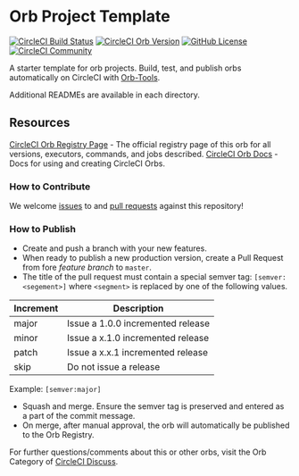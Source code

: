 # Orb Project Template

[![CircleCI Build Status](https://circleci.com/gh/Nextdoor/circleci-ssh-cert-orb.svg?style=shield "CircleCI Build Status")](https://circleci.com/gh/Nextdoor/circleci-ssh-cert-orb) [![CircleCI Orb Version](https://img.shields.io/badge/endpoint.svg?url=https://badges.circleci.io/orb/nextdoor/circleci-ssh-cert-orb)](https://circleci.com/orbs/registry/orb/nextdoor/circleci-ssh-cert-orb) [![GitHub License](https://img.shields.io/badge/license-MIT-lightgrey.svg)](https://raw.githubusercontent.com/Nextdoor/circleci-ssh-cert-orb/master/LICENSE) [![CircleCI Community](https://img.shields.io/badge/community-CircleCI%20Discuss-343434.svg)](https://discuss.circleci.com/c/ecosystem/orbs)



A starter template for orb projects. Build, test, and publish orbs automatically on CircleCI with [Orb-Tools](https://circleci.com/orbs/registry/orb/circleci/orb-tools).

Additional READMEs are available in each directory.



## Resources

[CircleCI Orb Registry Page](https://circleci.com/orbs/registry/orb/nextdoor/circleci-ssh-cert-orb) - The official registry page of this orb for all versions, executors, commands, and jobs described.
[CircleCI Orb Docs](https://circleci.com/docs/2.0/orb-intro/#section=configuration) - Docs for using and creating CircleCI Orbs.

### How to Contribute

We welcome [issues](https://github.com/Nextdoor/circleci-ssh-cert-orb/issues) to and [pull requests](https://github.com/Nextdoor/circleci-ssh-cert-orb/pulls) against this repository!

### How to Publish
* Create and push a branch with your new features.
* When ready to publish a new production version, create a Pull Request from fore _feature branch_ to `master`.
* The title of the pull request must contain a special semver tag: `[semver:<segement>]` where `<segment>` is replaced by one of the following values.

| Increment | Description|
| ----------| -----------|
| major     | Issue a 1.0.0 incremented release|
| minor     | Issue a x.1.0 incremented release|
| patch     | Issue a x.x.1 incremented release|
| skip      | Do not issue a release|

Example: `[semver:major]`

* Squash and merge. Ensure the semver tag is preserved and entered as a part of the commit message.
* On merge, after manual approval, the orb will automatically be published to the Orb Registry.


For further questions/comments about this or other orbs, visit the Orb Category of [CircleCI Discuss](https://discuss.circleci.com/c/orbs).

